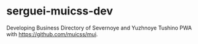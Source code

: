# serguei-muicss-dev
Developing Business Directory of Severnoye and Yuzhnoye Tushino PWA with https://github.com/muicss/mui.
